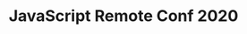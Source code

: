 ---
title: JavaScript Remote Conf 2020
description: Online Conference about JavaScript by JavaScript Experts
long_description: JavaScript Remote Conference is a fully online conference produced by the team that creates the JavaScript Jabber podcast. This will be the premier online experience for JavaScript developers to stay current without the hassle of travel or the risk of contagion.
topic: JavaScript and Front-End Development
keywords: JavaScript, HTML, CSS, Front-End, JS, Conference, Learning, Keeping Current
layout: layouts/conference.njk
start_date: 2020-05-14
end_date: 2020-05-15
registration_url: https://www.crowdcast.io/e/js-remote-conf-2020
cfp_url: https://chuck193704.typeform.com/to/XXLjow
hero_image: /images/conferences/laptop.jpg
logo: /images/conferences/jsremoteconf_logo.png
email_list_id: 49
my_testimonials:
  - jsremote_erikisaksen
my_speakers:
  - js20_douglas_crockford
  - js20_aimee_knight
  - js20_chris_heilmann
  - js20_brian_rinaldi
  - js20_dan_shappir
  - js20_steve_edwards
  - js20_mike_amundsen
  - js20_bryan_horn
  - js20_mark_hasara
---